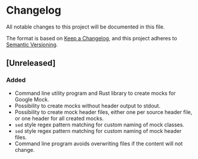 # Changelog

All notable changes to this project will be documented in this file.

The format is based on [Keep a Changelog](https://keepachangelog.com/en/1.1.0/),
and this project adheres to [Semantic Versioning](https://semver.org/spec/v2.0.0.html).

## [Unreleased]

### Added
- Command line utility program and Rust library to create mocks for Google Mock.
- Possibility to create mocks without header output to stdout.
- Possibility to create mock header files, either one per source header file, or one
  header for all created mocks.
- `sed` style regex pattern matching for custom naming of mock classes.
- `sed` style regex pattern matching for custom naming of mock header files.
- Command line program avoids overwriting files if the content will not change.
